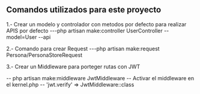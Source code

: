 ## Comandos utilizados para este proyecto

1.- Crear un modelo y controlador con metodos por defecto para realizar APIS por defecto
---php artisan make:controller UserController --model=User --api

2.- Comando para crear Request
---php artisan make:request Persona/PersonaStoreRequest

3.- Crear un Middleware para porteger rutas con JWT

-- php artisan make:middleware JwtMiddleware
-- Activar el middleware en el kernel.php
-- 'jwt.verify' => JwtMiddleware::class

